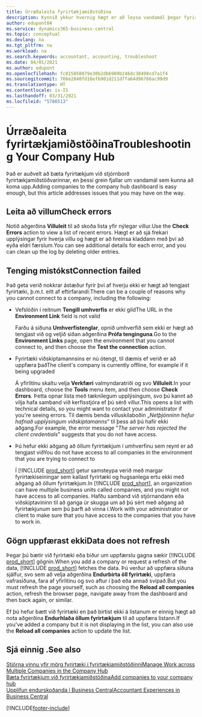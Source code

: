 ```yaml
---
title: Úrræðaleita fyrirtækjamiðstöðina
description: Kynnið ykkur hvernig hægt er að leysa vandamál þegar fyrirtækjamiðstöðin er notuð í Dynamics 365 Business Central til að stjórna vinnu í mörgum fyrirtækjum.
author: edupont04
ms.service: dynamics365-business-central
ms.topic: conceptual
ms.devlang: na
ms.tgt_pltfrm: na
ms.workload: na
ms.search.keywords: accountant, accounting, troubleshoot
ms.date: 04/01/2021
ms.author: edupont
ms.openlocfilehash: fc015058079e30b2db6989b246dc38498cd7a1f4
ms.sourcegitcommit: 766e2840fd16efb901d211d7fa64d96766ac99d9
ms.translationtype: HT
ms.contentlocale: is-IS
ms.lasthandoff: 03/31/2021
ms.locfileid: "5786513"
---
```

# <a name="troubleshooting-your-company-hub"></a><span data-ttu-id="deacf-103">Úrræðaleita fyrirtækjamiðstöðina</span><span class="sxs-lookup"><span data-stu-id="deacf-103">Troubleshooting Your Company Hub</span></span>

<span data-ttu-id="deacf-104">Það er auðvelt að bæta fyrirtækjum við stjórnborð fyrirtækjamiðstöðvarinnar, en þessi grein fjallar um vandamál sem kunna að koma upp.</span><span class="sxs-lookup"><span data-stu-id="deacf-104">Adding companies to the company hub dashboard is easy enough, but this article addresses issues that you may have on the way.</span></span>  

## <a name="check-errors"></a><span data-ttu-id="deacf-105">Leita að villum</span><span class="sxs-lookup"><span data-stu-id="deacf-105">Check errors</span></span>

<span data-ttu-id="deacf-106">Notið aðgerðina **Villuleit** til að skoða lista yfir nýlegar villur.</span><span class="sxs-lookup"><span data-stu-id="deacf-106">Use the **Check Errors** action to view a list of recent errors.</span></span> <span data-ttu-id="deacf-107">Hægt er að sjá frekari upplýsingar fyrir hverja villu og hægt er að hreinsa kladdann með því að eyða eldri færslum.</span><span class="sxs-lookup"><span data-stu-id="deacf-107">You can see additional details for each error, and you can clean up the log by deleting older entries.</span></span>  

## <a name="connection-failed"></a><span data-ttu-id="deacf-108">Tenging mistókst</span><span class="sxs-lookup"><span data-stu-id="deacf-108">Connection failed</span></span>

<span data-ttu-id="deacf-109">Það geta verið nokkrar ástæður fyrir því af hverju ekki er hægt að tengjast fyrirtæki, þ.m.t. eitt af eftirfarandi:</span><span class="sxs-lookup"><span data-stu-id="deacf-109">There can be a couple of reasons why you cannot connect to a company, including the following:</span></span>

- <span data-ttu-id="deacf-110">Vefslóðin í reitnum **Tengill umhverfis** er ekki gild</span><span class="sxs-lookup"><span data-stu-id="deacf-110">The URL in the **Environment Link** field is not valid</span></span>  

  <span data-ttu-id="deacf-111">Farðu á síðuna **Umhverfistenglar**, opnið umhverfið sem ekki er hægt að tengjast við og veljið siðan aðgerðina **Prófa tenginguna**.</span><span class="sxs-lookup"><span data-stu-id="deacf-111">Go to the **Environment Links** page, open the environment that you cannot connect to, and then choose the **Test the connection** action.</span></span>  
- <span data-ttu-id="deacf-112">Fyrirtæki viðskiptamannsins er nú ótengt, til dæmis ef verið er að uppfæra það</span><span class="sxs-lookup"><span data-stu-id="deacf-112">The client's company is currently offline, for example if it being upgraded</span></span>

  <span data-ttu-id="deacf-113">Á yfirlitinu skaltu velja **Verkfæri** valmyndaratriði og svo **Villuleit**.</span><span class="sxs-lookup"><span data-stu-id="deacf-113">In your dashboard, choose the **Tools** menu item, and then choose **Check Errors**.</span></span> <span data-ttu-id="deacf-114">Þetta opnar lista með tæknilegum upplýsingum, svo þú kannt að vilja hafa samband við kerfisstjóra ef þú sérð villur.</span><span class="sxs-lookup"><span data-stu-id="deacf-114">This opens a list with technical details, so you might want to contact your administrator if you're seeing errors.</span></span> <span data-ttu-id="deacf-115">Til dæmis benda villuskilaboðin „*Netþjónninn hefur hafnað upplýsingum viðskiptamanns*“ til þess að þú hafir ekki aðgang.</span><span class="sxs-lookup"><span data-stu-id="deacf-115">For example, the error message "*The server has rejected the client credentials*" suggests that you do not have access.</span></span>  
- <span data-ttu-id="deacf-116">Þú hefur ekki aðgang að öllum fyrirtækjum í umhverfinu sem reynt er að tengjast við</span><span class="sxs-lookup"><span data-stu-id="deacf-116">You do not have access to all companies in the environment that you are trying to connect to</span></span>

  <span data-ttu-id="deacf-117">Í [!INCLUDE [prod_short](includes/prod_short.md)] getur samsteypa verið með margar fyrirtækiseiningar sem kallast fyrirtæki og hugsanlega ertu ekki með aðgang að öllum fyrirtækjum.</span><span class="sxs-lookup"><span data-stu-id="deacf-117">In [!INCLUDE [prod_short](includes/prod_short.md)], an organization can have multiple business units called companies, and you might not have access to all companies.</span></span> <span data-ttu-id="deacf-118">Hafðu samband við stjórnandann eða viðskiptavininn til að ganga úr skugga um að þú sért með aðgang að fyrirtækjunum sem þú þarft að vinna í.</span><span class="sxs-lookup"><span data-stu-id="deacf-118">Work with your administrator or client to make sure that you have access to the companies that you have to work in.</span></span>  

## <a name="data-does-not-refresh"></a><span data-ttu-id="deacf-119">Gögn uppfærast ekki</span><span class="sxs-lookup"><span data-stu-id="deacf-119">Data does not refresh</span></span>

<span data-ttu-id="deacf-120">Þegar þú bætir við fyrirtæki eða biður um uppfærslu gagna sækir [!INCLUDE [prod_short](includes/prod_short.md)] gögnin.</span><span class="sxs-lookup"><span data-stu-id="deacf-120">When you add a company or request a refresh of the data, [!INCLUDE [prod_short](includes/prod_short.md)] fetches the data.</span></span> <span data-ttu-id="deacf-121">Þú verður að uppfæra síðuna sjálfur, svo sem að velja aðgerðina **Endurbirta öll fyrirtæki**, uppfæra vafrasíðuna, fara af yfirlitinu og svo aftur í það eða annað svipað.</span><span class="sxs-lookup"><span data-stu-id="deacf-121">But you must refresh the page yourself, such as choosing the **Reload all companies** action, refresh the browser page, navigate away from the dashboard and then back again, or similar.</span></span>  

<span data-ttu-id="deacf-122">Ef þú hefur bætt við fyrirtæki en það birtist ekki á listanum er einnig hægt að nota aðgerðina **Endurhlaða öllum fyrirtækjum** til að uppfæra listann.</span><span class="sxs-lookup"><span data-stu-id="deacf-122">If you've added a company but it is not displaying in the list, you can also use the **Reload all companies** action to update the list.</span></span>

## <a name="see-also"></a><span data-ttu-id="deacf-123">Sjá einnig .</span><span class="sxs-lookup"><span data-stu-id="deacf-123">See also</span></span>

[<span data-ttu-id="deacf-124">Stjórna vinnu yfir mörg fyrirtæki í fyrirtækjamiðstöðinni</span><span class="sxs-lookup"><span data-stu-id="deacf-124">Manage Work across Multiple Companies in the Company Hub</span></span>](company-hub.md)  
[<span data-ttu-id="deacf-125">Bæta fyrirtækjum við fyrirtækjamiðstöðina</span><span class="sxs-lookup"><span data-stu-id="deacf-125">Add companies to your company hub</span></span>](company-hub-add-company.md)  
[<span data-ttu-id="deacf-126">Upplifun endurskoðanda í Business Central</span><span class="sxs-lookup"><span data-stu-id="deacf-126">Accountant Experiences in Business Central</span></span>](finance-accounting.md)  


[!INCLUDE[footer-include](includes/footer-banner.md)]